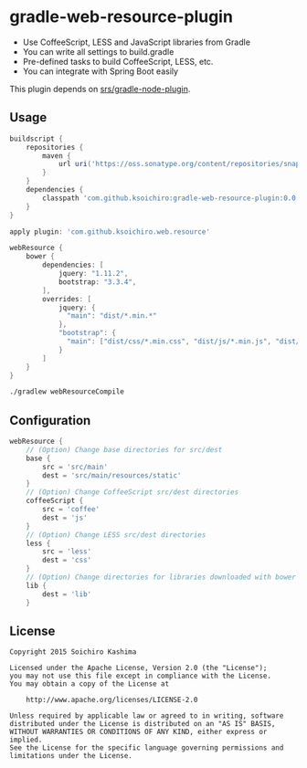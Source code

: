 # gradle-web-resource-plugin

* Use CoffeeScript, LESS and JavaScript libraries from Gradle
* You can write all settings to build.gradle
* Pre-defined tasks to build CoffeeScript, LESS, etc.
* You can integrate with Spring Boot easily

This plugin depends on [srs/gradle-node-plugin](https://github.com/srs/gradle-node-plugin).

## Usage

```gradle
buildscript {
    repositories {
        maven {
            url uri('https://oss.sonatype.org/content/repositories/snapshots/')
        }
    }
    dependencies {
        classpath 'com.github.ksoichiro:gradle-web-resource-plugin:0.0.1-SNAPSHOT'
    }
}

apply plugin: 'com.github.ksoichiro.web.resource'

webResource {
    bower {
        dependencies: [
            jquery: "1.11.2",
            bootstrap: "3.3.4",
        ],
        overrides: [
            jquery: {
              "main": "dist/*.min.*"
            },
            "bootstrap": {
              "main": ["dist/css/*.min.css", "dist/js/*.min.js", "dist/fonts/*"]
            }
        ]
    }
}
```

```sh
./gradlew webResourceCompile
```

## Configuration

```gradle
webResource {
    // (Option) Change base directories for src/dest
    base {
        src = 'src/main'
        dest = 'src/main/resources/static'
    }
    // (Option) Change CoffeeScript src/dest directories
    coffeeScript {
        src = 'coffee'
        dest = 'js'
    }
    // (Option) Change LESS src/dest directories
    less {
        src = 'less'
        dest = 'css'
    }
    // (Option) Change directories for libraries downloaded with bower
    lib {
        dest = 'lib'
    }
```

## License

    Copyright 2015 Soichiro Kashima

    Licensed under the Apache License, Version 2.0 (the "License");
    you may not use this file except in compliance with the License.
    You may obtain a copy of the License at

        http://www.apache.org/licenses/LICENSE-2.0

    Unless required by applicable law or agreed to in writing, software
    distributed under the License is distributed on an "AS IS" BASIS,
    WITHOUT WARRANTIES OR CONDITIONS OF ANY KIND, either express or implied.
    See the License for the specific language governing permissions and
    limitations under the License.
